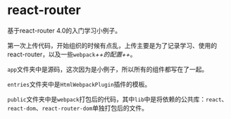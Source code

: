 # react-router
基于react-router 4.0的入门学习小例子。

第一次上传代码，开始组织的时候有点乱，上传主要是为了记录学习、使用的react-router，以及一些`webpack`*++的配置++*。

`app`文件夹中是源码，这次因为是小例子，所以所有的组件都写在了一起。

`entries`文件夹中是`HtmlWebpackPlugin`插件的模板。

`public`文件夹中是`webpack`打包后的代码，其中`lib`中是将依赖的公共库：`react`、`react-dom`、`react-router-dom`单独打包后的文件。
